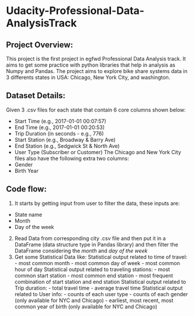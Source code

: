 # Udacity-Professional-Data-AnalysisTrack
## Project Overview:
This project is the first project in egfwd Professional Data Analysis track. It aims to get some practice with python libraries that help in analysis as Numpy and Pandas.
The project aims to explore bike share systems data in 3 differents states in USA: Chicago, New York City, and washington. 
## Dataset Details:
Given 3 .csv files for each state that contain 6 core columns shown below:
- Start Time (e.g., 2017-01-01 00:07:57)
- End Time (e.g., 2017-01-01 00:20:53)
- Trip Duration (in seconds - e.g., 776)
- Start Station (e.g., Broadway & Barry Ave)
- End Station (e.g., Sedgwick St & North Ave)
- User Type (Subscriber or Customer)
The Chicago and New York City files also have the following extra two columns:
- Gender
- Birth Year
## Code flow:
1. It starts by getting input from user to filter the data, these inputs are:
- State name
- Month
- Day of the week
2. Read Data from corresponding city .csv file and then put it in a DataFrame (data structure type in Pandas library) and then filter the DataFrame considering the *month* and *day of the week*
3. Get some Statistical Data like:
Statistical output related to time of travel:
       - most common month
       - most common day of week
       - most common hour of day
Statistical output related to traveling stations:
       - most common start station
       - most common end station
       - most frequent combination of start station and end station
Statistical output related to Trip duration:
       - total travel time
       - average travel time
Statistical output related to User info:
       - counts of each user type
       - counts of each gender (only available for NYC and Chicago)
       - earliest, most recent, most common year of birth (only available for NYC and Chicago)
